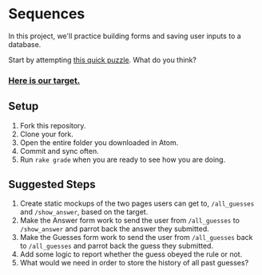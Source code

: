 # Sequences

In this project, we'll practice building forms and saving user inputs to a database.

Start by attempting [this quick puzzle](http://www.nytimes.com/interactive/2015/07/03/upshot/a-quick-puzzle-to-test-your-problem-solving.html). What do you think?

### [Here is our target.](https://fd-sequences.herokuapp.com/)

## Setup

1. Fork this repository.
1. Clone your fork.
1. Open the entire folder you downloaded in Atom.
1. Commit and sync often.
1. Run `rake grade` when you are ready to see how you are doing.

## Suggested Steps

1. Create static mockups of the two pages users can get to, `/all_guesses` and `/show_answer`, based on the target.
1. Make the Answer form work to send the user from `/all_guesses` to `/show_answer` and parrot back the answer they submitted.
1. Make the Guesses form work to send the user from `/all_guesses` back to `/all_guesses` and parrot back the guess they submitted.
1. Add some logic to report whether the guess obeyed the rule or not.
1. What would we need in order to store the history of all past guesses?

